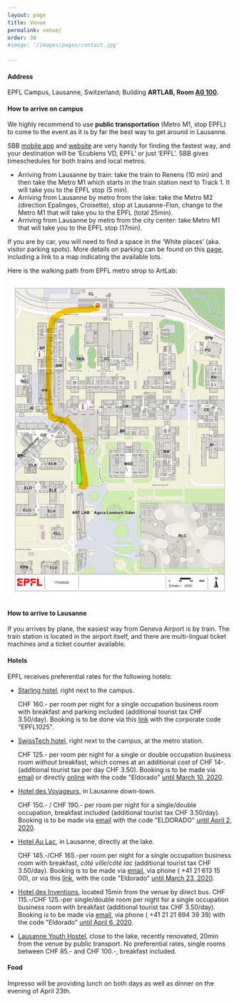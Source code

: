 ```yaml
---
layout: page
title: Venue
permalink: venue/
order: 30
#image: '/images/pages/contact.jpg'

---
```




#### Address

EPFL Campus, Lausanne, Switzerland; Building **ARTLAB, Room [A0 100](https://plan.epfl.ch/?room==ART%20A0%20100).**

#### How to arrive on campus

We highly recommend to use **public transportation** (Metro M1, stop EPFL) to come to the event as it is by far the best way to get around in Lausanne.          

SBB [mobile app](https://www.sbb.ch/en/timetable/mobile-apps/sbb-mobile.html) and [website](https://www.sbb.ch/en/home.html) are very handy for finding the fastest way, and your destination will be ‘Ecublens VD, EPFL’ or just ‘EPFL’. SBB gives timeschedules for both trains and local metros.

- Arriving from Lausanne by train: take the train to Renens (10 min) and then take the Metro M1 which starts in the train station next to Track 1. It will take you to the EPFL stop (5 min).
- Arriving from Lausanne by metro from the lake:  take the Metro M2 (direction Epalinges, Croisette), stop at  Lausanne-Flon, change to the Metro M1 that will take you to the EPFL (total 25min).        
- Arriving from Lausanne by metro from the city center:  take Metro M1 that will take you to the EPFL stop (17min).

If you are by car, you will need to find a space in the ‘White places’ (aka. visitor parking spots). More details on parking can be found on this [page](https://www.epfl.ch/campus/mobility/vehicles/car-parks/white-places/), including a link to a map indicating the available lots.

Here is the walking path from EPFL metro strop to ArtLab:

![](../images/pages/findmyway-artlab.jpg)

#### How to arrive to Lausanne

If you arrives by plane, the easiest way from Geneva Airport is by train. The train station is located in the airport itself, and there are multi-lingual ticket machines and a ticket counter available.



#### Hotels

 EPFL receives preferential rates for the following hotels:

- [Starling hotel](https://starling-hotel-lausanne.com/), right next to the campus.

  CHF 160.- per room per night for a single occupation business room with breakfast and parking included (additional tourist tax CHF 3.50/day). Booking is to be done via this [link](https://reservations.starling-hotel-lausanne.com/73897?&_ga=2.29819964.2048408541.1581346080-784777331.1483273844#/accommodation/room) with the corporate code "EPFL1025".

- [SwissTech hotel](), right next to the campus, at the metro station.

  CHF 125.- per room per night for a single or double occupation business room *without* breakfast, which comes at an additional cost of CHF 14-. (additional tourist tax per day CHF 3.50). Booking is to be made via [email](mailto:sth@epfl.ch) or directly [online](http://www.swisstech-hotel.com/) with the code "Eldorado" <u>until March 10, 2020</u>.

- [Hotel des Voyageurs]([www.voyageurs.ch](http://www.voyageurs.ch/)), in Lausanne down-town.

  CHF 150.- / CHF 190.- per room per night for a single/double occupation, breakfast included (additional tourist tax CHF 3.50/day). Booking is to be made via [email](mailto:hotel@voyageurs.ch) with the code "ELDORADO" <u>until April 2, 2020</u>.

- [Hotel Au Lac](http://www.aulac.ch/), in Lausanne, directly at the lake.

  CHF 145.-/CHF 165.-per room per night for a single occupation business room with breakfast, *côté ville*/*côté lac* (additional tourist tax CHF 3.50/day). Booking is to be made via  [email](mailto:aulac@cdmgroup.ch), via phone ( +41 21 613 15 00), or via this [link]([www.aulac.ch](http://www.aulac.ch/)), with the code "Eldorado"  <u>until March 23, 2020</u>.

- [Hotel des Inventions](https://www.hotel-inventions.ch/en/), located 15min from the venue by direct bus.
  CHF 115.-/CHF 125.-per single/double room per night for a single occupation business room with breakfast (additional tourist tax CHF 3.50/day).  Booking is to be made via  [email](mailto:[booking@hotelinventions.ch](mailto:booking@hotelinventions.ch)), via phone ( +41 21 21 694 39 39) with the code "Eldorado" <u>until April 6, 2020</u>.

- [Lausanne Youth Hostel](https://www.youthhostel.ch/en/hostels/lausanne-jeunotel/), close to the lake, recently renovated, 20min from the venue by public transport. No preferential rates, single rooms between CHF 85.- and CHF 100.-, breakfast included.



#### Food

Impresso will be providing lunch on both days as well as dinner on the evening of April 23th.

​         
